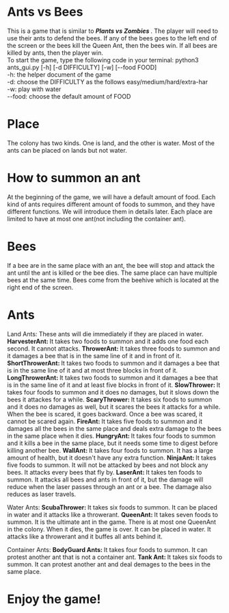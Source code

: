 # Ants vs Bees

This is a game that is similar to <b><i> Plants vs Zombies </b></i>. The player will need to use their ants to defend the bees. If any of the bees goes to the left end of the screen or the bees kill the Queen Ant, then the bees win. If all bees are killed by ants, then the player win. 
<br/>
To start the game, type the following code in your terminal: python3 ants_gui.py [-h] [-d DIFFICULTY] [-w] [--food FOOD]<br/>
-h: the helper document of the game<br/>
-d: choose the DIFFICULTY as the follows easy/medium/hard/extra-har<br/>
-w: play with water<br/>
--food: choose the default amount of FOOD<br/>

# Place
The colony has two kinds. One is land, and the other is water. Most of the ants can be placed on lands but not water. 

# How to summon an ant
At the beginning of the game, we will have a default amount of food. Each kind of ants requires different amount of foods to summon, and they have different functions. We will introduce them in details later. Each place are limited to have at most one ant(not including the container ant).

# Bees
If a bee are in the same place with an ant, the bee will stop and attack the ant until the ant is killed or the bee dies. The same place can have multiple bees at the same time. Bees come from the beehive which is located at the right end of the screen.

# Ants
Land Ants: These ants will die immediately if they are placed in water.
<b>HarvesterAnt: </b> It takes two foods to summon and it adds one food each second. It cannot attacks.
<b>ThrowerAnt: </b> It takes three foods to summon and it damages a bee that is in the same line of it and in front of it.
<b>ShortThrowerAnt: </b> It takes two foods to summon and it damages a bee that is in the same line of it and at most three blocks in front of it.
<b>LongThrowerAnt: </b> It takes two foods to summon and it damages a bee that is in the same line of it and at least five blocks in front of it.
<b>SlowThrower: </b> It takes four foods to summon and it does no damages, but it slows down the bees it attackes for a while.
<b>ScaryThrower: </b> It takes six foods to summon and it does no damages as well, but it scares the bees it attacks for a while. When the bee is scared, it goes backward. Once a bee was scared, it cannot be scared again.
<b>FireAnt: </b> It takes five foods to summon and it damages all the bees in the same place and deals extra damage to the bees in the same place when it dies.
<b>HungryAnt: </b> It takes four foods to summon and it kills a bee in the same place, but it needs some time to digest before killing another bee.
<b>WallAnt: </b> It takes four foods to summon. It has a large amount of health, but it doesn't have any extra function.
<b>NinjaAnt: </b> It takes five foods to summon. It will not be attacked by bees and not block any bees. It attacks every bees that fly by.
<b>LaserAnt: </b> It takes ten foods to summon. It attacks all bees and ants in front of it, but the damage will reduce when the laser passes through an ant or a bee. The damage also reduces as laser travels.

Water Ants:
<b>ScubaThrower: </b> It takes six foods to summon. It can be placed in water and it attacks like a throwerant.
<b>QueenAnt: </b> It takes seven foods to summon. It is the ultimate ant in the game. There is at most one QueenAnt in the colony. When it dies, the game is over. It can be placed in water. It attacks like a throwerant and it buffes all ants behind it.

Container Ants:
<b>BodyGuard Ants: </b> It takes four foods to summon. It can protest another ant that is not a container ant. 
<b>Tank Ant: </b> It takes six foods to summon. It can protest another ant and deal demages to the bees in the same place.

# Enjoy the game! 
